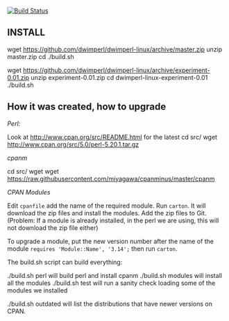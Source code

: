 [![Build Status](https://travis-ci.org/dwimperl/dwimperl-linux.png)](https://travis-ci.org/dwimperl/dwimperl-linux)


INSTALL
--------

wget https://github.com/dwimperl/dwimperl-linux/archive/master.zip
unzip master.zip
cd 
./build.sh


wget https://github.com/dwimperl/dwimperl-linux/archive/experiment-0.01.zip
unzip experiment-0.01.zip
cd dwimperl-linux-experiment-0.01
./build.sh


How it was created, how to upgrade
----------------------------------


*Perl:*

Look at http://www.cpan.org/src/README.html for the latest
cd src/
wget http://www.cpan.org/src/5.0/perl-5.20.1.tar.gz


*cpanm*

cd src/
wget wget https://raw.githubusercontent.com/miyagawa/cpanminus/master/cpanm


*CPAN Modules*

Edit ```cpanfile``` add the name of the required module.
Run ```carton```. It will download the zip files and install the modules.
Add the zip files to Git.
(Problem: If a module is already installed, in the perl we are using, this will not download the zip file either)

To upgrade a module, put the new version number after the name of the module
```requires 'Module::Name', '3.14';```
then run ```carton```.



The build.sh script can build everything:

./build.sh perl        will build perl and install cpanm
./build.sh modules     will install all the modules
./build.sh test        will run a sanity check loading some of the modules we installed

./build.sh outdated    will list the distributions that have newer versions on CPAN.


